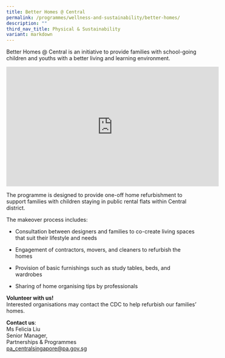 ```yaml
---
title: Better Homes @ Central
permalink: /programmes/wellness-and-sustainability/better-homes/
description: ""
third_nav_title: Physical & Sustainability
variant: markdown
---
```

Better Homes @ Central is an initiative to provide families with school-going children and youths with a better living and learning environment.

<iframe width="560" height="315" src="https://www.youtube.com/embed/0ab3xX-3PEE" title="YouTube video player" frameborder="0" allow="accelerometer; autoplay; clipboard-write; encrypted-media; gyroscope; picture-in-picture; web-share" allowfullscreen=""></iframe>

The programme is designed to provide one-off home refurbishment to support families with children staying in public rental flats within Central district. 

The makeover process includes:

*  Consultation between designers and families to co-create living spaces that suit their lifestyle and needs

*  Engagement of contractors, movers, and cleaners to refurbish the homes

*  Provision of basic furnishings such as study tables, beds, and wardrobes

*  Sharing of home organising tips by professionals

**Volunteer with us!**  
Interested organisations may contact the CDC to help refurbish our families’ homes.

**Contact us**:  
Ms Felicia Liu  
Senior Manager,  
Partnerships &amp; Programmes  
[pa\_centralsingapore@pa.gov.sg](mailto:pa_centralsingapore@pa.gov.sg)